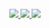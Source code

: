 <!-- Python -->
<a href="https://www.python.org/" target="blank">
  <img src="https://img.shields.io/badge/Python-3776AB?style=flat-square&logo=Python&logoColor=white"/>
</a>

<!-- PyTorch -->
<a href="https://pytorch.org/" target="blank">
  <img src="https://img.shields.io/badge/PyTorch-EE4C2C?style=flat-square&logo=PyTorch&logoColor=white"/>
</a>

<!-- ONNX -->
<a href="https://onnx.ai/" target="blank">
  <img src="https://img.shields.io/badge/ONNX-005CED?style=flat-square&logo=ONNX&logoColor=white"/>
</a>

<!--
**hyKwon13/hyKwon13** is a ✨ _special_ ✨ repository because its `README.md` (this file) appears on your GitHub profile.

Here are some ideas to get you started:

- 🔭 I’m currently working on ...
- 🌱 I’m currently learning ...
- 👯 I’m looking to collaborate on ...
- 🤔 I’m looking for help with ...
- 💬 Ask me about ...
- 📫 How to reach me: ...
- 😄 Pronouns: ...
- ⚡ Fun fact: ...
-->
